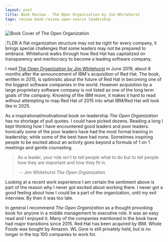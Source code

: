 ```yaml
---
layout: post
title: Book Review - The Open Organization by Jim Whitehurst
tags: review book-review open-source leadership
---
```


<div class="img_center">
  <img src="{{ site.baseurl }}/images/book-review-open-organization.png" alt="Book Cover of The Open Organization">
</div>

;TLDR A flat organization structure may not be right for every company, it brings special challenges that some leaders may not be prepared to embrace. Whitehurst walks through how Red Hat has capitalized on transparency and meritocracy to become a leading software company. 

I read [<u>The Open Organization</u> by Jim Whitehurst](https://www.redhat.com/en/explore/the-open-organization-book) in June 2019, about 8 months after the announcement of IBM's acquisition of Red Hat. The book, written in 2015, is optimistic about the future of Red Hat in becoming one of the biggest software companies in the world. However acquisition by a large proprietary software company is not listed as one of the long term goals of the company. Knowing of the IBM move, it makes it hard to read without attempting to map Red Hat of 2015 into what IBM/Red Hat will look like in 2025. 

As a inspirational/motivational book on leadership _The Open Organization_ has no shortage of pull quotes. I could have picked dozens. Reading a long I kept thinking how I have encountered good leaders and poor leaders. Ironically some of the poor leaders have had the most formal training in leadership; while some of the best have had none. Sometimes inspiring people to be excited about an activity goes beyond a formula of 1 on 1 meetings and gentle counseling.

> As a leader, your role isn't to tell people what to do but to tell people how they are important and how they fit in. 
>
> ​			-- Jim Whitehurst _The Open Organization_

Looking at a recent work experience I am certain the sentiment above is part of the reason why I never got excited about working there. I never got a good feeling about how I could be a part of the organization, until my exit interview. By then it was too late. 

In general I recommend _The Open Organization_ as a thought provoking book for anyone in a middle management to executive role. It was an easy read and I enjoyed it. Many of the companies mentioned in the book have had major transitions since 2015. Red Hat has been acquired by IBM. Whole Foods was bought by Amazon. WL Gore is still privately held, but is no longer in the top 100 companies to work for. 
